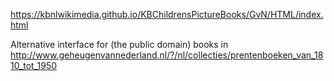 https://kbnlwikimedia.github.io/KBChildrensPictureBooks/GvN/HTML/index.html

Alternative interface for (the public domain) books in http://www.geheugenvannederland.nl/?/nl/collecties/prentenboeken_van_1810_tot_1950

